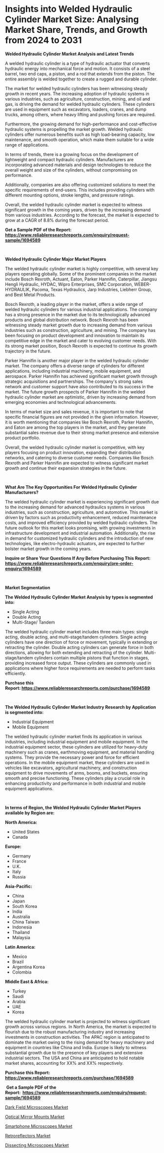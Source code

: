 <p><h1>Insights into Welded Hydraulic Cylinder Market Size: Analysing Market Share, Trends, and Growth from 2024 to 2031</h1></p><p><strong>Welded Hydraulic Cylinder Market Analysis and Latest Trends</strong></p>
<p><p>A welded hydraulic cylinder is a type of hydraulic actuator that converts hydraulic energy into mechanical force and motion. It consists of a steel barrel, two end caps, a piston, and a rod that extends from the piston. The entire assembly is welded together to create a rugged and durable cylinder.</p><p>The market for welded hydraulic cylinders has been witnessing steady growth in recent years. The increasing adoption of hydraulic systems in various industries, such as agriculture, construction, mining, and oil and gas, is driving the demand for welded hydraulic cylinders. These cylinders are used in equipment such as excavators, loaders, cranes, and dump trucks, among others, where heavy lifting and pushing forces are required.</p><p>Furthermore, the growing demand for high-performance and cost-effective hydraulic systems is propelling the market growth. Welded hydraulic cylinders offer numerous benefits such as high load-bearing capacity, low maintenance, and smooth operation, which make them suitable for a wide range of applications.</p><p>In terms of trends, there is a growing focus on the development of lightweight and compact hydraulic cylinders. Manufacturers are incorporating advanced materials and design technologies to reduce the overall weight and size of the cylinders, without compromising on performance.</p><p>Additionally, companies are also offering customized solutions to meet the specific requirements of end-users. This includes providing cylinders with different mounting options, stroke lengths, and pressure ratings.</p><p>Overall, the welded hydraulic cylinder market is expected to witness significant growth in the coming years, driven by the increasing demand from various industries. According to the forecast, the market is expected to grow at a CAGR of 8.8% during the forecast period.</p></p>
<p><strong>Get a Sample PDF of the Report:&nbsp; <a href="https://www.reliableresearchreports.com/enquiry/request-sample/1694589">https://www.reliableresearchreports.com/enquiry/request-sample/1694589</a></strong></p>
<p>&nbsp;</p>
<p><strong>Welded Hydraulic Cylinder Major Market Players</strong></p>
<p><p>The welded hydraulic cylinder market is highly competitive, with several key players operating globally. Some of the prominent companies in the market include Bosch Rexroth, Actuant, Eaton, Parker Hannifin, Caterpillar, Jiangsu Hengli Hydraulic, HYDAC, Wipro Enterprises, SMC Corporation, WEBER-HYDRAULIK, Pacoma, Texas Hydraulics, Jarp Industries, Liebherr Group, and Best Metal Products.</p><p>Bosch Rexroth, a leading player in the market, offers a wide range of welded hydraulic cylinders for various industrial applications. The company has a strong presence in the market due to its technologically advanced products and global distribution network. Bosch Rexroth has been witnessing steady market growth due to increasing demand from various industries such as construction, agriculture, and mining. The company has been focusing on product development and innovation to maintain its competitive edge in the market and cater to evolving customer needs. With its strong market position, Bosch Rexroth is expected to continue its growth trajectory in the future.</p><p>Parker Hannifin is another major player in the welded hydraulic cylinder market. The company offers a diverse range of cylinders for different applications, including industrial machinery, mobile equipment, and aerospace. Parker Hannifin has achieved significant market growth through strategic acquisitions and partnerships. The company's strong sales network and customer support have also contributed to its success in the market. The future growth prospects of Parker Hannifin in the welded hydraulic cylinder market are optimistic, driven by increasing demand from emerging economies and technological advancements.</p><p>In terms of market size and sales revenue, it is important to note that specific financial figures are not provided in the given information. However, it is worth mentioning that companies like Bosch Rexroth, Parker Hannifin, and Eaton are among the top players in the market, and they generate substantial sales revenue due to their strong market presence and extensive product portfolio.</p><p>Overall, the welded hydraulic cylinder market is competitive, with key players focusing on product innovation, expanding their distribution networks, and catering to diverse customer needs. Companies like Bosch Rexroth and Parker Hannifin are expected to witness significant market growth and continue their expansion strategies in the future.</p></p>
<p>&nbsp;</p>
<p><strong>What Are The Key Opportunities For Welded Hydraulic Cylinder Manufacturers?</strong></p>
<p><p>The welded hydraulic cylinder market is experiencing significant growth due to the increasing demand for advanced hydraulics systems in various industries, such as construction, agriculture, and automotive. This market is driven by factors such as productivity enhancement, reduced maintenance costs, and improved efficiency provided by welded hydraulic cylinders. The future outlook for this market looks promising, with growing investments in infrastructure development and industrial automation. Additionally, the rise in demand for customized hydraulic cylinders and the introduction of new technologies, like electro-hydraulic actuators, are expected to further bolster market growth in the coming years.</p></p>
<p><strong>Inquire or Share Your Questions If Any Before Purchasing This Report: <a href="https://www.reliableresearchreports.com/enquiry/pre-order-enquiry/1694589">https://www.reliableresearchreports.com/enquiry/pre-order-enquiry/1694589</a></strong></p>
<p>&nbsp;</p>
<p><strong>Market Segmentation</strong></p>
<p><strong>The Welded Hydraulic Cylinder Market Analysis by types is segmented into:</strong></p>
<p><ul><li>Single Acting</li><li>Double Acting</li><li>Multi-Stage/ Tandem</li></ul></p>
<p><p>The welded hydraulic cylinder market includes three main types: single acting, double acting, and multi-stage/tandem cylinders. Single acting cylinders have one direction of force or movement, typically in extending or retracting the cylinder. Double acting cylinders can generate force in both directions, allowing for both extending and retracting of the cylinder. Multi-stage/tandem cylinders contain multiple pistons that function in stages, providing increased force output. These cylinders are commonly used in applications where higher force requirements are needed to perform tasks efficiently.</p></p>
<p><strong>Purchase this Report:&nbsp;<a href="https://www.reliableresearchreports.com/purchase/1694589">https://www.reliableresearchreports.com/purchase/1694589</a></strong></p>
<p>&nbsp;</p>
<p><strong>The Welded Hydraulic Cylinder Market Industry Research by Application is segmented into:</strong></p>
<p><ul><li>Industrial Equipment</li><li>Mobile Equipment</li></ul></p>
<p><p>The welded hydraulic cylinder market finds its application in various industries, including industrial equipment and mobile equipment. In the industrial equipment sector, these cylinders are utilized for heavy-duty machinery such as cranes, earthmoving equipment, and material handling systems. They provide the necessary power and force for efficient operations. In the mobile equipment market, these cylinders are used in vehicles like excavators, agricultural machinery, and construction equipment to drive movements of arms, booms, and buckets, ensuring smooth and precise functioning. These cylinders play a crucial role in enhancing productivity and performance in both industrial and mobile equipment applications.</p></p>
<p>&nbsp;</p>
<p><strong>In terms of Region, the Welded Hydraulic Cylinder Market Players available by Region are:</strong></p>
<p>
    <p> <strong> North America: </strong>
        <ul>
            <li>United States</li>
            <li>Canada</li>
        </ul>
        </p> 
    <p> <strong> Europe: </strong>
        <ul>
            <li>Germany</li>
            <li>France</li>
            <li>U.K.</li>
            <li>Italy</li>
            <li>Russia</li>
        </ul>
        </p> 
    <p> <strong> Asia-Pacific: </strong>
        <ul>
            <li>China</li>
            <li>Japan</li>
            <li>South Korea</li>
            <li>India</li>
            <li>Australia</li>
            <li>China Taiwan</li>
            <li>Indonesia</li>
            <li>Thailand</li>
            <li>Malaysia</li>
        </ul>
        </p> 
    <p> <strong> Latin America: </strong>
        <ul>
            <li>Mexico</li>
            <li>Brazil</li>
            <li>Argentina Korea</li>
            <li>Colombia</li>
        </ul>
        </p> 
    <p> <strong> Middle East & Africa: </strong>
        <ul>
            <li>Turkey</li>
            <li>Saudi</li>
            <li>Arabia</li>
            <li>UAE</li>
            <li>Korea</li>
        </ul>
    </p>
    </p>
<p><p>The welded hydraulic cylinder market is projected to witness significant growth across various regions. In North America, the market is expected to flourish due to the robust manufacturing industry and increasing investments in construction activities. The APAC region is anticipated to dominate the market owing to the rising demand for heavy machinery and equipment in countries like China and India. Europe is likely to witness substantial growth due to the presence of key players and extensive industrial sectors. The USA and China are anticipated to hold notable market shares, accounting for XX% and XX% respectively.</p></p>
<p><strong>Purchase this Report: <a href="https://www.reliableresearchreports.com/purchase/1694589">https://www.reliableresearchreports.com/purchase/1694589</a></strong></p>
<p>&nbsp;<strong>Get a Sample PDF of the Report:&nbsp;&nbsp;<a href="https://www.reliableresearchreports.com/enquiry/request-sample/1694589">https://www.reliableresearchreports.com/enquiry/request-sample/1694589</a></strong></p>
<p><strong></strong></p>
<p><p><a href="https://github.com/rexevange/Market-Research-Report-List-2/blob/main/dark-field-microscopes-market.md">Dark Field Microscopes Market</a></p><p><a href="https://github.com/castoriffic/Market-Research-Report-List-2/blob/main/optical-mirror-mounts-market.md">Optical Mirror Mounts Market</a></p><p><a href="https://github.com/lilstefpacute/Market-Research-Report-List-2/blob/main/smartphone-microscopes-market.md">Smartphone Microscopes Market</a></p><p><a href="https://github.com/ashepherd82/Market-Research-Report-List-2/blob/main/retroreflectors-market.md">Retroreflectors Market</a></p><p><a href="https://github.com/FassouRP/Market-Research-Report-List-2/blob/main/dissecting-microscopes-market.md">Dissecting Microscopes Market</a></p></p>
